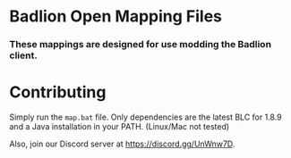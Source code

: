 # Badlion Open Mapping Files

### These mappings are designed for use modding the Badlion client.

# Contributing

Simply run the `map.bat` file. Only dependencies are the latest BLC for 1.8.9 and a Java installation in your PATH. (Linux/Mac not tested)

Also, join our Discord server at https://discord.gg/UnWnw7D.